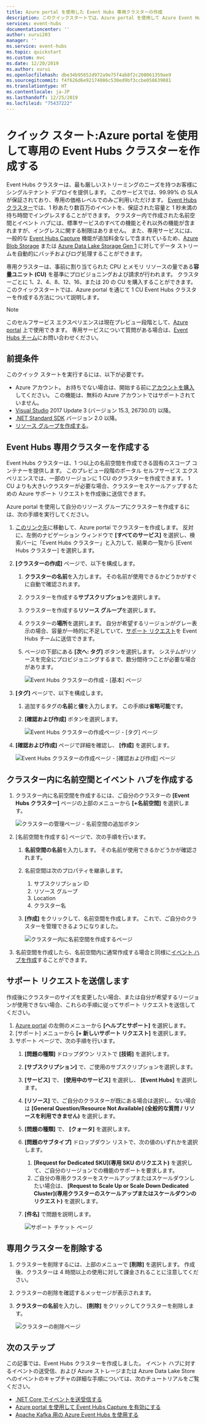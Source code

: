 ```yaml
---
title: Azure portal を使用した Event Hubs 専用クラスターの作成
description: このクイックスタートでは、Azure portal を使用して Azure Event Hubs クラスターを作成する方法について説明します。
services: event-hubs
documentationcenter: ''
author: xurui203
manager: ''
ms.service: event-hubs
ms.topic: quickstart
ms.custom: mvc
ms.date: 12/20/2019
ms.author: xurui
ms.openlocfilehash: dbe34b95652d972a9e75f4ab8f2c208061359ae9
ms.sourcegitcommit: f4f626d6e92174086c530ed9bf3ccbe058639081
ms.translationtype: HT
ms.contentlocale: ja-JP
ms.lasthandoff: 12/25/2019
ms.locfileid: "75437222"
---
```

# <a name="quickstart-create-a-dedicated-event-hubs-cluster-using-azure-portal"></a>クイック スタート:Azure portal を使用して専用の Event Hubs クラスターを作成する 
Event Hubs クラスターは、最も厳しいストリーミングのニーズを持つお客様にシングルテナント デプロイを提供します。 このサービスでは、99.99% の SLA が保証されており、専用の価格レベルでのみご利用いただけます。 [Event Hubs クラスター](event-hubs-dedicated-overview.md)では、1 秒あたり数百万のイベントを、保証された容量と 1 秒未満の待ち時間でイングレスすることができます。 クラスター内で作成された名前空間とイベント ハブには、標準サービスのすべての機能とそれ以外の機能が含まれますが、イングレスに関する制限はありません。 また、専用サービスには、一般的な [Event Hubs Capture](event-hubs-capture-overview.md) 機能が追加料金なしで含まれているため、[Azure Blob Storage](../storage/blobs/storage-blobs-introduction.md) または [Azure Data Lake Storage Gen 1](../data-lake-store/data-lake-store-overview.md) に対してデータ ストリームを自動的にバッチおよびログ処理することができます。

専用クラスターは、事前に割り当てられた CPU とメモリ リソースの量である**容量ユニット (CU)** を基準にプロビジョニングおよび請求が行われます。 クラスターごとに 1、2、4、8、12、16、または 20 の CU を購入することができます。 このクイックスタートでは、Azure portal を通じて 1 CU Event Hubs クラスターを作成する方法について説明します。

> [!NOTE]
> このセルフサービス エクスペリエンスは現在プレビュー段階として、[Azure portal](https://aka.ms/eventhubsclusterquickstart) 上で使用できます。 専用サービスについて質問がある場合は、[Event Hubs チーム](mailto:askeventhubs@microsoft.com)にお問い合わせください。


## <a name="prerequisites"></a>前提条件
このクイック スタートを実行するには、以下が必要です。

- Azure アカウント。 お持ちでない場合は、開始する前に[アカウントを購入](https://azure.microsoft.com/pricing/purchase-options/pay-as-you-go/)してください。 この機能は、無料の Azure アカウントではサポートされていません。 
- [Visual Studio](https://visualstudio.microsoft.com/vs/) 2017 Update 3 (バージョン 15.3, 26730.01) 以降。
- [.NET Standard SDK](https://dotnet.microsoft.com/download) バージョン 2.0 以降。
- [リソース グループを作成する](../event-hubs/event-hubs-create.md#create-a-resource-group)。

## <a name="create-an-event-hubs-dedicated-cluster"></a>Event Hubs 専用クラスターを作成する
Event Hubs クラスターは、1 つ以上の名前空間を作成できる固有のスコープ コンテナーを提供します。 このプレビュー段階のポータル セルフサービス エクスペリエンスでは、一部のリージョンに 1 CU のクラスターを作成できます。 1 CU よりも大きいクラスターが必要な場合、クラスターをスケールアップするための Azure サポート リクエストを作成後に送信できます。

Azure portal を使用して自分のリソース グループにクラスターを作成するには、次の手順を実行してください。

1. [このリンク先](https://aka.ms/eventhubsclusterquickstart)に移動して、Azure portal でクラスターを作成します。 反対に、左側のナビゲーション ウィンドウで **[すべてのサービス]** を選択し、検索バーに「Event Hubs クラスター」と入力して、結果の一覧から [Event Hubs クラスター] を選択します。
2. **[クラスターの作成]** ページで、以下を構成します。
    1. **クラスターの名前**を入力します。 その名前が使用できるかどうかがすぐに自動で確認されます。
    2. クラスターを作成する**サブスクリプション**を選択します。
    3. クラスターを作成する**リソース グループ**を選択します。
    4. クラスターの**場所**を選択します。 自分が希望するリージョンがグレー表示の場合、容量が一時的に不足していて、[サポート リクエスト](#submit-a-support-request)を Event Hubs チームに送信できます。
    5. ページの下部にある **[次へ: タグ]** ボタンを選択します。 システムがリソースを完全にプロビジョニングするまで、数分間待つことが必要な場合があります。

        ![Event Hubs クラスターの作成 - [基本] ページ](./media/event-hubs-dedicated-cluster-create-portal/create-event-hubs-clusters-basics-page.png)
3. **[タグ]** ページで、以下を構成します。
    1. 追加するタグの**名前**と**値**を入力します。 この手順は**省略可能**です。  
    2. **[確認および作成]** ボタンを選択します。

        ![Event Hubs クラスターの作成ページ - [タグ] ページ](./media/event-hubs-dedicated-cluster-create-portal/create-event-hubs-clusters-tags-page.png)
4. **[確認および作成]** ページで詳細を確認し、 **[作成]** を選択します。 

    ![Event Hubs クラスターの作成ページ - [確認および作成] ページ](./media/event-hubs-dedicated-cluster-create-portal/create-event-hubs-clusters-review-create-page.png)

## <a name="create-a-namespace-and-event-hub-within-a-cluster"></a>クラスター内に名前空間とイベント ハブを作成する

1. クラスター内に名前空間を作成するには、ご自分のクラスターの **[Event Hubs クラスター]** ページの上部のメニューから **[+名前空間]** を選択します。

    ![クラスターの管理ページ - 名前空間の追加ボタン](./media/event-hubs-dedicated-cluster-create-portal/cluster-management-page-add-namespace-button.png)
2. [名前空間を作成する] ページで、次の手順を行います。
    1. **名前空間の名前**を入力します。  その名前が使用できるかどうかが確認されます。
    2. 名前空間は次のプロパティを継承します。
        1. サブスクリプション ID
        2. リソース グループ
        3. Location
        4. クラスター名
    3. **[作成]** をクリックして、名前空間を作成します。 これで、ご自分のクラスターを管理できるようになりました。  

        ![クラスター内に名前空間を作成するページ](./media/event-hubs-dedicated-cluster-create-portal/create-namespace-cluster-page.png)
3. 名前空間を作成したら、名前空間内に通常作成する場合と同様に[イベント ハブを作成](event-hubs-create.md#create-an-event-hub)することができます。 


## <a name="submit-a-support-request"></a>サポート リクエストを送信します

作成後にクラスターのサイズを変更したい場合、または自分が希望するリージョンが使用できない場合、これらの手順に従ってサポート リクエストを送信してください。

1. [Azure portal](https://portal.azure.com) の左側のメニューから **[ヘルプとサポート]** を選択します。
2. [サポート] メニューから **[+ 新しいサポート リクエスト]** を選択します。
3. サポート ページで、次の手順を行います。
    1. **[問題の種類]** ドロップダウン リストで **[技術]** を選択します。
    2. **[サブスクリプション]** で、ご使用のサブスクリプションを選択します。
    3. **[サービス]** で、 **[使用中のサービス]** を選択し、 **[Event Hubs]** を選択します。
    4. **[リソース]** で、ご自分のクラスターが既にある場合は選択し、ない場合は **[General Question/Resource Not Available] (全般的な質問 / リソースを利用できません)** を選択します。
    5. **[問題の種類]** で、 **[クォータ]** を選択します。
    6. **[問題のサブタイプ]** ドロップダウン リストで、次の値のいずれかを選択します。
        1. **[Request for Dedicated SKU]\(専用 SKU のリクエスト\)** を選択して、ご自分のリージョンでの機能のサポートを要求します。
        2. ご自分の専用クラスターをスケールアップまたはスケールダウンしたい場合は、 **[Request to Scale Up or Scale Down Dedicated Cluster]\(専用クラスターのスケールアップまたはスケールダウンのリクエスト\)** を選択します。 
    7. **[件名]** で問題を説明します。

        ![サポート チケット ページ](./media/event-hubs-dedicated-cluster-create-portal/support-ticket.png)

 ## <a name="delete-a-dedicated-cluster"></a>専用クラスターを削除する
 
1. クラスターを削除するには、上部のメニューで **[削除]** を選択します。 作成後、クラスターは 4 時間以上の使用に対して課金されることに注意してください。 
2. クラスターの削除を確認するメッセージが表示されます。
3. **クラスターの名前**を入力し、 **[削除]** をクリックしてクラスターを削除します。

    ![クラスターの削除ページ](./media/event-hubs-dedicated-cluster-create-portal/delete-cluster-page.png)


## <a name="next-steps"></a>次のステップ
この記事では、Event Hubs クラスターを作成しました。 イベント ハブに対するイベントの送受信、および Azure ストレージまたは Azure Data Lake Store へのイベントのキャプチャの詳細な手順については、次のチュートリアルをご覧ください。

- [.NET Core でイベントを送受信する](event-hubs-dotnet-standard-getstarted-send.md)
- [Azure portal を使用して Event Hubs Capture を有効にする](event-hubs-capture-enable-through-portal.md)
- [Apache Kafka 用の Azure Event Hubs を使用する](event-hubs-for-kafka-ecosystem-overview.md)
